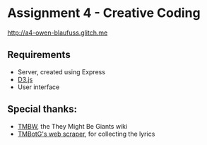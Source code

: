 Assignment 4 - Creative Coding
===
http://a4-owen-blaufuss.glitch.me



Requirements
------------
- Server, created using Express
- [D3.js](https://d3js.org)
- User interface

Special thanks:
-----------
- [TMBW](https://tmbw.net), the They Might Be Giants wiki
- [TMBotG's web scraper](https://github.com/bgporter/tmbotg), for collecting the lyrics 